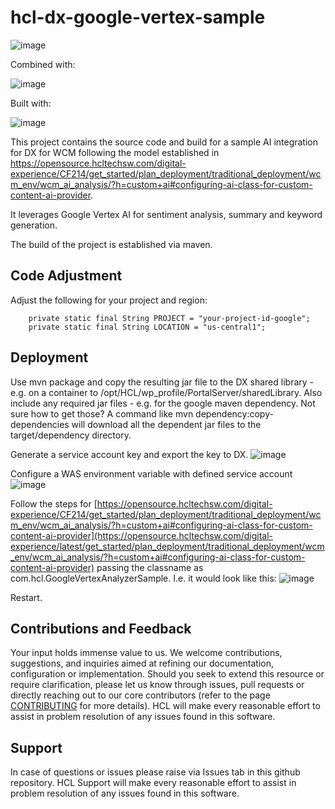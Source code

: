 # hcl-dx-google-vertex-sample

![image](https://github.com/HCL-TECH-SOFTWARE/dx-google-vertex-sample/assets/7836735/019d0f19-5352-4e14-9f26-039671c05f6c)

Combined with:

![image](https://github.com/HCL-TECH-SOFTWARE/dx-google-vertex-sample/assets/7836735/a15f6c8d-c21f-4fca-8049-2cad9fcee8cd)

Built with:

![image](https://github.com/HCL-TECH-SOFTWARE/dx-google-vertex-sample/assets/7836735/904afc19-bdcb-45ea-a3c1-4b2a554adff4)


This project contains the source code and build for a sample AI integration for DX for WCM following the model established in https://opensource.hcltechsw.com/digital-experience/CF214/get_started/plan_deployment/traditional_deployment/wcm_env/wcm_ai_analysis/?h=custom+ai#configuring-ai-class-for-custom-content-ai-provider.

It leverages Google Vertex AI for sentiment analysis, summary and keyword generation.

The build of the project is established via maven.

## Code Adjustment

Adjust the following for your project and region:
```
	private static final String PROJECT = "your-project-id-google";
	private static final String LOCATION = "us-central1";
```

## Deployment

Use mvn package and copy the resulting jar file to the DX shared library - e.g. on a container to /opt/HCL/wp_profile/PortalServer/sharedLibrary.
Also include any required jar files - e.g. for the google maven dependency. 
Not sure how to get those? A command like mvn dependency:copy-dependencies will download all the dependent jar files to the target/dependency directory.


Generate a service account key and export the key to DX.
![image](https://github.com/HCL-TECH-SOFTWARE/dx-google-vertex-sample/assets/7836735/57340eb5-cf4c-47a3-96c3-d6c8b95198f0)


Configure a WAS environment variable with defined service account 
![image](https://github.com/HCL-TECH-SOFTWARE/dx-google-vertex-sample/assets/7836735/9e835e98-38c1-4697-9ce2-521f85463b57)


Follow the steps for [https://opensource.hcltechsw.com/digital-experience/CF214/get_started/plan_deployment/traditional_deployment/wcm_env/wcm_ai_analysis/?h=custom+ai#configuring-ai-class-for-custom-content-ai-provider](https://opensource.hcltechsw.com/digital-experience/latest/get_started/plan_deployment/traditional_deployment/wcm_env/wcm_ai_analysis/?h=custom+ai#configuring-ai-class-for-custom-content-ai-provider) passing the classname as com.hcl.GoogleVertexAnalyzerSample.
I.e. it would look like this:
![image](https://github.com/HCL-TECH-SOFTWARE/dx-google-vertex-sample/assets/7836735/fab3c8db-58df-4d09-b873-1c2b1a7648bb)


Restart.

## Contributions and Feedback

Your input holds immense value to us. We welcome contributions, suggestions, and inquiries aimed at refining our documentation, configuration or implementation. Should you seek to extend this resource or require clarification, please let us know through issues, pull requests or directly reaching out to our core contributors (refer to the page [CONTRIBUTING](./CONTRIBUTING.md) for more details). HCL will make every reasonable effort to assist in problem resolution of any issues found in this software.

## Support

In case of questions or issues please raise via Issues tab in this github repository. HCL Support will make every reasonable effort to assist in problem resolution of any issues found in this software.
